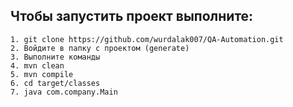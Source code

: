 ## Чтобы запустить проект выполните:

```
1. git clone https://github.com/wurdalak007/QA-Automation.git
2. Войдите в папку с проектом (generate)
3. Выполните команды
4. mvn clean
5. mvn compile
6. cd target/classes
7. java com.company.Main
```


